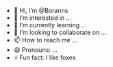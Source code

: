 - 👋 Hi, I’m @Boranns
- 👀 I’m interested in ...
- 🌱 I’m currently learning ...
- 💞️ I’m looking to collaborate on ...
- 📫 How to reach me ...
- 😄 Pronouns: ...
- ⚡ Fun fact: I like foxes

<!---
Boranns/Boranns is a ✨ special ✨ repository because its `README.md` (this file) appears on your GitHub profile.
You can click the Preview link to take a look at your changes.
--->
